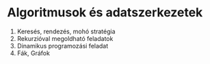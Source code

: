 # Algoritmusok és adatszerkezetek
1.	Keresés, rendezés, mohó stratégia
2.	Rekurzióval megoldható feladatok
3.	Dinamikus programozási feladat
4.	Fák, Gráfok
